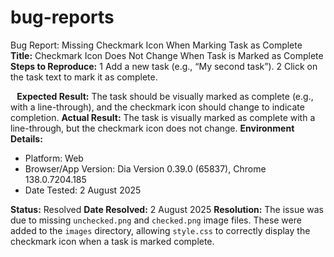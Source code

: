 # bug-reports

Bug Report: Missing Checkmark Icon When Marking Task as Complete
**Title:** Checkmark Icon Does Not Change When Task is Marked as Complete
**Steps to Reproduce:**
1 Add a new task (e.g., “My second task”).
2 Click on the task text to mark it as complete.

⠀**Expected Result:** The task should be visually marked as complete (e.g., with a line-through), and the checkmark icon should change to indicate completion.
**Actual Result:** The task is visually marked as complete with a line-through, but the checkmark icon does not change.
**Environment Details:**
* Platform: Web
* Browser/App Version: Dia Version 0.39.0 (65837), Chrome 138.0.7204.185
* Date Tested: 2 August 2025

**Status:** Resolved
**Date Resolved:** 2 August 2025
**Resolution:** The issue was due to missing `unchecked.png` and `checked.png` image files. These were added to the `images` directory, allowing `style.css` to correctly display the checkmark icon when a task is marked complete.
